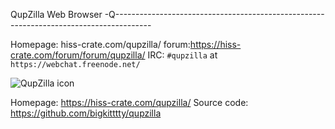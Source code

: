QupZilla Web Browser
-Q---------------------------------------------------------------------------------------

Homepage: hiss-crate.com/qupzilla/
forum:https://hiss-crate.com/forum/forum/qupzilla/
IRC: `#qupzilla` at `https://webchat.freenode.net/`  


![QupZilla icon](https://s17-us2.startpage.com/cgi-bin/serveimage?url=https%3A%2F%2Fencrypted-tbn0.gstatic.com%2Fimages%3Fq%3Dtbn%3AANd9GcQ5NUoOIqFClJCfeJ30cgmFaMfcTIZm_96uZszjlFDPmHVUjA8I%26s&sp=eecf62147ad258a5aa1778b136588bdf&anticache=134284)

Homepage: https://hiss-crate.com/qupzilla/ 
Source code: https://github.com/bigkitttty/qupzilla
